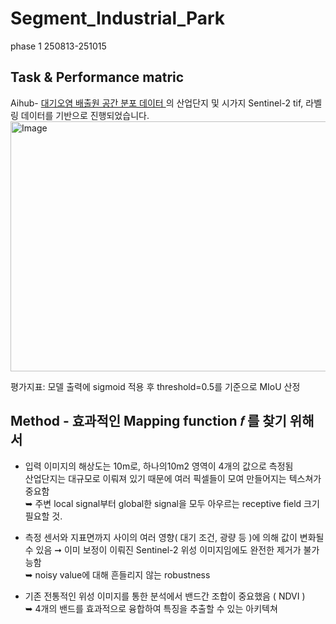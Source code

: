 # Segment_Industrial_Park  
phase 1 250813-251015 
## Task & Performance matric
Aihub- [ 대기오염 배출원 공간 분포 데이터 ](https://www.aihub.or.kr/aihubdata/data/view.do?currMenu=115&topMenu=100&searchKeyword=%EB%8C%80%EA%B8%B0%EC%98%A4%EC%97%BC%20%EB%B0%B0%EC%B6%9C%EC%9B%90%20%EA%B3%B5%EA%B0%84%20%EB%B6%84%ED%8F%AC%20%EB%8D%B0%EC%9D%B4%ED%84%B0&aihubDataSe=data&dataSetSn=71805/) 의 산업단지 및 시가지 Sentinel-2 tif, 라벨링 데이터를 기반으로 진행되었습니다.
<img width="1200" height="400" alt="Image" src="https://github.com/user-attachments/assets/73f68035-c261-48a7-8e2c-93de3dd3cddb" /> 

평가지표: 모델 출력에 sigmoid 적용 후 threshold=0.5를 기준으로 MIoU 산정  
 
## Method - 효과적인 Mapping function 𝑓 를 찾기 위해서 
- 입력 이미지의 해상도는 10m로, 하나의10m2 영역이 4개의 값으로 측정됨  
  산업단지는 대규모로 이뤄져 있기 때문에 여러 픽셀들이 모여 만들어지는 텍스쳐가 중요함  
   ➥ 주변 local signal부터 global한 signal을 모두 아우르는 receptive field 크기 필요할 것.
    
- 측정 센서와 지표면까지 사이의 여러 영향( 대기 조건, 광량 등 )에 의해 값이 변화될 수 있음
  ➞ 이미 보정이 이뤄진 Sentinel-2 위성 이미지임에도 완전한 제거가 불가능함  
   ➥ noisy value에 대해 흔들리지 않는 robustness
    
- 기존 전통적인 위성 이미지를 통한 분석에서 밴드간 조합이 중요했음 ( NDVI )  
   ➥ 4개의 밴드를 효과적으로 융합하여 특징을 추출할 수 있는 아키텍쳐  
